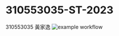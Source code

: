# 310553035-ST-2023
310553035 黃家逸
![example workflow](https://github.com/fokxon/310553035-ST-2023/actions/workflows/github-actions-demo.yml/badge.svg)
